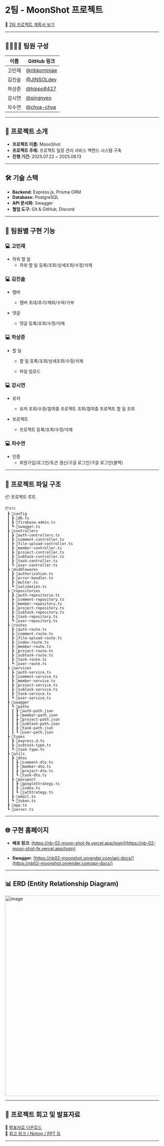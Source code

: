 #  2팀 - MoonShot 프로젝트

📄 [2팀 프로젝트 계획서 보기](https://www.notion.so/2065c17d948680e984f1e73ea7c43d70)

---

## 👨‍👩‍👧‍👦 팀원 구성

| 이름     | GitHub 링크 |
|----------|-------------|
| 고민재   | [@nbkominjae](https://github.com/nbkominjae) |
| 김진솔   | [@JINSOLdev](https://github.com/JINSOLdev) |
| 하상준   | [@hippo8427](https://github.com/hippo8427) |
| 강시연   | [@singnyeo](https://github.com/singnyeo) |
| 차수연   | [@chya-chya](https://github.com/chya-chya) |

---

## 📌 프로젝트 소개

- **프로젝트 이름:** MoonShot  
- **프로젝트 주제:** 프로젝트 일정 관리 서비스 백엔드 시스템 구축  
- **진행 기간:** 2025.07.22 ~ 2025.08.13  

---

## 🛠️ 기술 스택

- **Backend:** Express.js, Prisma ORM  
- **Database:** PostgreSQL  
- **API 문서화:** Swagger  
- **협업 도구:** Git & GitHub, Discord  

---

## 🧩 팀원별 구현 기능

### 💻 고민재
- 하위 할 일
  - 하위 할 일 등록/조회/상세조회/수정/삭제
  
### 💻 김진솔
- 멤버
  - 멤버 초대/추가/제외/수락/거부
    
- 댓글
  - 댓글 등록/조회/수정/삭제

### 💻 하상준
- 할 일
  - 할 일 등록/조회/상세조회/수정/삭제
    
  - 파일 업로드 

### 💻 강시연
- 유저
  - 유저 조회/수정/참여중 프로젝트 조회/참여중 프로젝트 할 일 조회
 
- 프로젝트
  - 프로젝트 등록/조회/수정/삭제

### 💻 차수연
- 인증
  - 회원가입/로그인/토큰 갱신/구글 로그인/구글 로그인(콜백)

---

## 📁 프로젝트 파일 구조
📦 프로젝트 루트
```
📦src
 ┣ 📂config
 ┃ ┣ 📜db.ts
 ┃ ┣ 📜firebase-admin.ts
 ┃ ┗ 📜swagger.ts
 ┣ 📂controllers
 ┃ ┣ 📜auth-controllers.ts
 ┃ ┣ 📜comment-controller.ts
 ┃ ┣ 📜file-upload-controller.ts
 ┃ ┣ 📜member-controller.ts
 ┃ ┣ 📜project-controller.ts
 ┃ ┣ 📜subtask-controller.ts
 ┃ ┣ 📜task-controller.ts
 ┃ ┗ 📜user-controller.ts
 ┣ 📂middlewares
 ┃ ┣ 📜authorization.ts
 ┃ ┣ 📜error-handler.ts
 ┃ ┣ 📜multer.ts
 ┃ ┗ 📜validation.ts
 ┣ 📂repositories
 ┃ ┣ 📜auth-repositorie.ts
 ┃ ┣ 📜comment-repository.ts
 ┃ ┣ 📜member-repository.ts
 ┃ ┣ 📜project-repository.ts
 ┃ ┣ 📜subtask-repository.ts
 ┃ ┣ 📜task-repository.ts
 ┃ ┗ 📜user-repository.ts
 ┣ 📂routes
 ┃ ┣ 📜auth-route.ts
 ┃ ┣ 📜comment-route.ts
 ┃ ┣ 📜file-upload-route.ts
 ┃ ┣ 📜index-route.ts
 ┃ ┣ 📜member-route.ts
 ┃ ┣ 📜project-route.ts
 ┃ ┣ 📜subtask-route.ts
 ┃ ┣ 📜task-route.ts
 ┃ ┗ 📜user-route.ts
 ┣ 📂services
 ┃ ┣ 📜auth-service.ts
 ┃ ┣ 📜comment-service.ts
 ┃ ┣ 📜member-service.ts
 ┃ ┣ 📜project-service.ts
 ┃ ┣ 📜subtask-service.ts
 ┃ ┣ 📜task-service.ts
 ┃ ┗ 📜user-service.ts
 ┣ 📂swagger
 ┃ ┗ 📂paths
 ┃ ┃ ┣ 📜auth-path.json
 ┃ ┃ ┣ 📜member-path.json
 ┃ ┃ ┣ 📜project-path.json
 ┃ ┃ ┣ 📜subtask-path.json
 ┃ ┃ ┣ 📜task-path.json
 ┃ ┃ ┗ 📜user-path.json
 ┣ 📂types
 ┃ ┣ 📜express.d.ts
 ┃ ┣ 📜subtask-type.ts
 ┃ ┗ 📜task-type.ts
 ┣ 📂utils
 ┃ ┣ 📂dtos
 ┃ ┃ ┣ 📜comment-dto.ts
 ┃ ┃ ┣ 📜member-dto.ts
 ┃ ┃ ┣ 📜project-dto.ts
 ┃ ┃ ┗ 📜task-dto.ts
 ┃ ┣ 📂passport
 ┃ ┃ ┣ 📜googleStrategy.ts
 ┃ ┃ ┣ 📜index.ts
 ┃ ┃ ┗ 📜jwtStrategy.ts
 ┃ ┣ 📜email.ts
 ┃ ┗ 📜token.ts
 ┣ 📜app.ts
 ┗ 📜server.ts
```

---

## 🌐 구현 홈페이지

- **배포 링크**: [https://nb-02-moon-shot-fe.vercel.app/login](https://nb-02-moon-shot-fe.vercel.app/login)

- **Swagger**: [https://nb02-moonshot.onrender.com/api-docs/](https://nb02-moonshot.onrender.com/api-docs/)

---

## 📊 ERD (Entity Relationship Diagram)

<img width="1334" height="655" alt="image" src="https://github.com/user-attachments/assets/5ab19065-4be4-48c7-a097-a5b924a1b961" />

---

## 🧠 프로젝트 회고 및 발표자료

📎 [발표자료 다운로드](#)  
📎 [회고 링크 / Notion / PPT 등](#)

---













